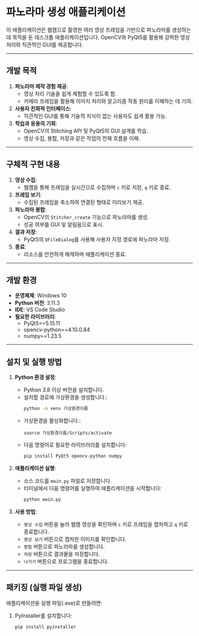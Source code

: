 # 파노라마 생성 애플리케이션

이 애플리케이션은 웹캠으로 촬영한 여러 영상 프레임을 기반으로 파노라마를 생성하는 데 목적을 둔 데스크톱 애플리케이션입니다. OpenCV와 PyQt5를 활용해 강력한 영상 처리와 직관적인 GUI를 제공합니다.

---

## **개발 목적**
1. **파노라마 제작 경험 제공**:
   - 영상 처리 기술을 쉽게 체험할 수 있도록 함.
   - 카메라 프레임을 활용해 이미지 처리와 알고리즘 작동 원리를 이해하는 데 기여.
2. **사용자 친화적 인터페이스**:
   - 직관적인 GUI를 통해 기술적 지식이 없는 사용자도 쉽게 활용 가능.
3. **학습과 응용의 기회**:
   - OpenCV의 Stitching API 및 PyQt5의 GUI 설계를 학습.
   - 영상 수집, 봉합, 저장과 같은 작업의 전체 흐름을 이해.

---

## **구체적 구현 내용**
1. **영상 수집**:
   - 웹캠을 통해 프레임을 실시간으로 수집하며 `c` 키로 저장, `q` 키로 종료.
2. **프레임 보기**:
   - 수집된 프레임을 축소하여 연결된 형태로 미리보기 제공.
3. **파노라마 봉합**:
   - OpenCV의 `Stitcher_create` 기능으로 파노라마를 생성.
   - 성공 여부를 GUI 및 알림음으로 표시.
4. **결과 저장**:
   - PyQt5의 `QFileDialog`를 사용해 사용자 지정 경로에 파노라마 저장.
5. **종료**:
   - 리소스를 안전하게 해제하며 애플리케이션 종료.

---

## **개발 환경**
- **운영체제**: Windows 10
- **Python 버전**: 3.11.3
- **IDE**: VS Code Studio
- **필요한 라이브러리**:
  - PyQt5==5.15.11
  - opencv-python==4.10.0.84
  - numpy==1.23.5

---

## **설치 및 실행 방법**
1. **Python 환경 설정**:
   - Python 3.8 이상 버전을 설치합니다.
   - 설치할 경로에 가상환경을 생성합니다.:
     ```bash
     python -m venv 가상환경이름
     ```
   - 가상환경을 활성화합니다.:
     ```
     source 가상환경이름/Scripts/activate
     ```
   - 다음 명령어로 필요한 라이브러리를 설치합니다:
     ```bash
     pip install PyQt5 opencv-python numpy
     ```

2. **애플리케이션 실행**:
   - 소스 코드를 `main.py` 파일로 저장합니다.
   - 터미널에서 다음 명령어를 실행하여 애플리케이션을 시작합니다:
     ```bash
     python main.py
     ```

3. **사용 방법**:
   - `영상 수집` 버튼을 눌러 웹캠 영상을 확인하며 `c` 키로 프레임을 캡처하고 `q` 키로 종료합니다.
   - `영상 보기` 버튼으로 캡처한 이미지를 확인합니다.
   - `봉합` 버튼으로 파노라마를 생성합니다.
   - `저장` 버튼으로 결과물을 저장합니다.
   - `나가기` 버튼으로 프로그램을 종료합니다.

---

## **패키징 (실행 파일 생성)**
애플리케이션을 실행 파일(.exe)로 만들려면:
1. PyInstaller를 설치합니다:
   ```bash
   pip install pyinstaller
